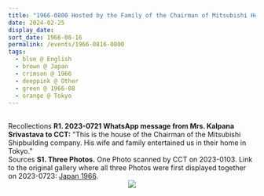 ```yaml
---
title: "1966-0800 Hosted by the Family of the Chairman of Mitsubishi Heavy Industries, Ltd., Tokyo, Japan"
date: 2024-02-25
display_date: 
sort_date: 1966-08-16
permalink: /events/1966-0816-0800
tags:
  - blue @ English
  - brown @ Japan
  - crimson @ 1966
  - deeppink @ Other
  - green @ 1966-08
  - orange @ Tokyo
---
```


<br>

<wave-list>
  <list-title color="DarkSeaGreen" width="65"> Recollections</list-title>
  <list-item color="BlanchedAlmond"  width="280"><b>R1. 2023-0721 WhatsApp message from Mrs. Kalpana Srivastava to CCT:</b> "This is the house of the Chairman of the Mitsubishi Shipbuilding company. His wife and family entertained us in their home in Tokyo."</list-item></wave-list>

<br>

<wave-list>
  <list-title color="DarkSeaGreen" width="40">Sources</list-title>
  <list-item color="BlanchedAlmond"  width="300"><b>S1. Three Photos.</b> One Photo scanned by CCT on 2023-0103. Link to the original gallery where all three Photos were first displayed together on 2023-0723: <a href="https://eternalmoments.smugmug.com/Countries/Japan/1966">Japan 1966</a>.</list-item>
</wave-list>

<div style="text-align: center"><img src="/images/1966-0800-i_Hosted_by_the_Family_of_the_Chairman_of_Mitsubishi_Heavy_Industries,_Ltd.,_Tokyo,_Japan_02_(from_tif)_(Mrs._Kalpana_Srivastava_Collection).jpg" /></div>